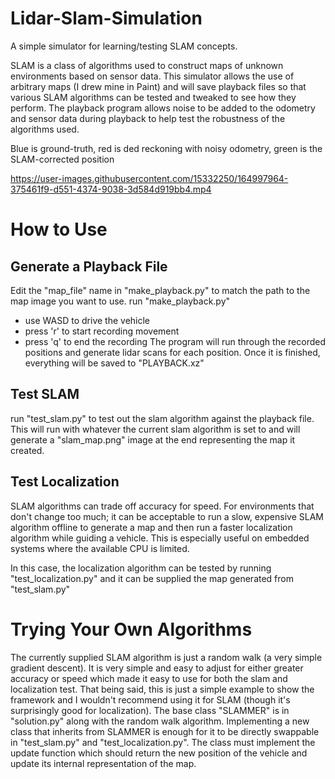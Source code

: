 # Lidar-Slam-Simulation
A simple simulator for learning/testing SLAM concepts. 

SLAM is a class of algorithms used to construct maps of unknown environments based on sensor data. This simulator allows the use of arbitrary maps (I drew mine in Paint) and will save playback files so that various SLAM algorithms can be tested and tweaked to see how they perform. The playback program allows noise to be added to the odometry and sensor data during playback to help test the robustness of the algorithms used.

Blue is ground-truth, red is ded reckoning with noisy odometry, green is the SLAM-corrected position

https://user-images.githubusercontent.com/15332250/164997964-375461f9-d551-4374-9038-3d584d919bb4.mp4

# How to Use
## Generate a Playback File
Edit the "map_file" name in "make_playback.py" to match the path to the map image you want to use.
run "make_playback.py"
  - use WASD to drive the vehicle
  - press 'r' to start recording movement
  - press 'q' to end the recording
The program will run through the recorded positions and generate lidar scans for each position. Once it is finished, everything will be saved to "PLAYBACK.xz"

## Test SLAM
run "test_slam.py" to test out the slam algorithm against the playback file.
This will run with whatever the current slam algorithm is set to and will generate a "slam_map.png" image at the end representing the map it created.

## Test Localization
SLAM algorithms can trade off accuracy for speed. For environments that don't change too much; it can be acceptable to run a slow, expensive SLAM algorithm offline to generate a map and then run a faster localization algorithm while guiding a vehicle. This is especially useful on embedded systems where the available CPU is limited. 

In this case, the localization algorithm can be tested by running "test_localization.py" and it can be supplied the map generated from "test_slam.py"

# Trying Your Own Algorithms
The currently supplied SLAM algorithm is just a random walk (a very simple gradient descent). It is very simple and easy to adjust for either greater accuracy or speed which made it easy to use for both the slam and localization test. That being said, this is just a simple example to show the framework and I wouldn't recommend using it for SLAM (though it's surprisingly good for localization). The base class "SLAMMER" is in "solution.py" along with the random walk algorithm. Implementing a new class that inherits from SLAMMER is enough for it to be directly swappable in "test_slam.py" and "test_localization.py". The class must implement the update function which should return the new position of the vehicle and update its internal representation of the map.
